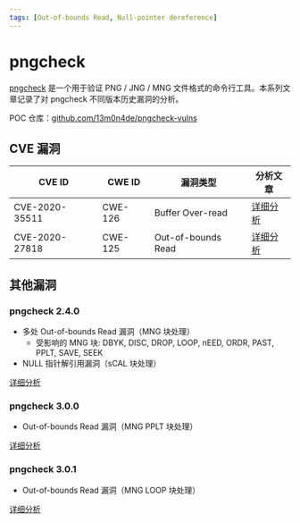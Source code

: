 ```yaml
---
tags: [Out-of-bounds Read, Null-pointer dereference]
---
```


# pngcheck

[pngcheck](http://www.libpng.org/pub/png/apps/pngcheck.html) 是一个用于验证 PNG / JNG / MNG 文件格式的命令行工具。本系列文章记录了对 pngcheck 不同版本历史漏洞的分析。

POC 仓库：[github.com/13m0n4de/pngcheck-vulns](https://github.com/13m0n4de/pngcheck-vulns/)

## CVE 漏洞

| CVE ID         | CWE ID  | 漏洞类型           | 分析文章                      |
| -------------- | ------- | ------------------ | ----------------------------- |
| CVE-2020-35511 | CWE-126 | Buffer Over-read   | [详细分析](cve-2020-35511.md) |
| CVE-2020-27818 | CWE-125 | Out-of-bounds Read | [详细分析](cve-2020-27818.md) |

## 其他漏洞

### pngcheck 2.4.0

- 多处 Out-of-bounds Read 漏洞（MNG 块处理）
    - 受影响的 MNG 块: DBYK, DISC, DROP, LOOP, nEED, ORDR, PAST, PPLT, SAVE, SEEK
- NULL 指针解引用漏洞（sCAL 块处理）

[详细分析](./vulns-2.4.0.md)

### pngcheck 3.0.0

- Out-of-bounds Read 漏洞（MNG PPLT 块处理）

[详细分析](./vulns-3.0.0.md)

### pngcheck 3.0.1

- Out-of-bounds Read 漏洞（MNG LOOP 块处理）

[详细分析](./vulns-3.0.1.md)
